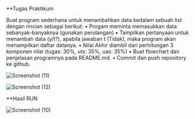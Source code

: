  **Tugas Praktikum

Buat program sederhana untuk menambahkan data kedalam sebuah
list dengan rincian sebagai berikut:
• Progam meminta memasukkan data sebanyak-banyaknya (gunakan
perulangan)
• Tampilkan pertanyaan untuk menambah data (y/t?), apabila jawaban
t (Tidak), maka program akan menampilkan daftar datanya. 
• Nilai Akhir diambil dari perhitungan 3 komponen nilai (tugas: 30%,
uts: 35%, uas: 35%)
• Buat flowchart dan penjelasan programnya pada README.md.
• Commit dan push repository ke github.

![Screenshot (11)](https://user-images.githubusercontent.com/115677959/203574225-df2957e6-0a78-4d90-aaae-c5477defe13b.png)

![Screenshot (12)](https://user-images.githubusercontent.com/115677959/203574287-bab3c140-d02e-463c-a558-4f5a43eda8a8.png)

 **Hasil RUN

![Screenshot (10)](https://user-images.githubusercontent.com/115677959/203574568-3a07968a-2a3b-40ef-b65e-560f6a056e8a.png)

  
